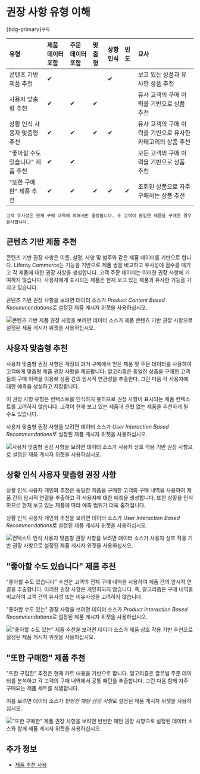 # 권장 사항 유형 이해

{bdg-primary}`구독`

| 유형                  | 제품 데이터 포함 | 주문 데이터 포함 | 맞춤형      | 상황 인식    | 빈도       | 묘사                                 |
|:------------------- |:--------- |:--------- |:-------- |:-------- |:-------- |:---------------------------------- |
| 콘텐츠 기반 제품 추천        | &#10004;  |           |          | &#10004; |          | 보고 있는 상품과 유사한 상품 추천                |
| 사용자 맞춤형 추천          | &#10004;  | &#10004;  | &#10004; |          |          | 유사 고객의 구매 이력을 기반으로 상품 추천           |
| 상황 인식 사용자 맞춤형 추천    | &#10004;  | &#10004;  | &#10004; | &#10004; |          | 유사 고객의 구매 이력을 기반으로 유사한 카테고리의 상품 추천 |
| "좋아할 수도 있습니다" 제품 추천 | &#10004;  | &#10004;  |          |          |          | 모든 고객의 구매 이력을 기반으로 상품 추천           |
| "또한 구매한" 제품 추천      | &#10004;  | &#10004;  | &#10004; | &#10004; | &#10004; | 조회된 상품으로 자주 구매하는 상품 추천             |

```{important}
고객 유사성은 현재 구매 내역에 의해서만 결정됩니다. 두 고객이 동일한 제품을 구매한 경우 유사합니다.
```

## 콘텐츠 기반 제품 추천

콘텐츠 기반 권장 사항은 이름, 설명, 사양 및 범주와 같은 제품 데이터를 기반으로 합니다. Liferay Commerce는 기능을 기반으로 제품 쌍을 비교하고 유사성에 점수를 매기고 각 제품에 대한 권장 사항을 생성합니다. 고객 주문 데이터는 이러한 권장 사항에 기여하지 않습니다. 사용자에게 표시되는 제품은 현재 보고 있는 제품과 유사한 기능을 가지고 있습니다.

콘텐츠 기반 권장 사항을 보려면 데이터 소스가 *Product Content Based Recommendations*로 설정된 제품 게시자 위젯을 사용하십시오.

![콘텐츠 기반 제품 권장 사항을 보려면 데이터 소스가 제품 콘텐츠 기반 권장 사항으로 설정된 제품 게시자 위젯을 사용하십시오.](./understanding-recommendation-types/images/01.png)

## 사용자 맞춤형 추천

사용자 맞춤형 권장 사항은 계정의 과거 구매에서 얻은 제품 및 주문 데이터를 사용하여 고객에게 맞춤형 제품 권장 사항을 제공합니다. 알고리즘은 동일한 상품을 구매한 고객들의 구매 이력을 이용해 상품 간의 암시적 연관성을 추출한다. 그런 다음 각 사용자에 대한 예측을 생성하고 저장합니다.

이 권장 사항 유형은 컨텍스트를 인식하지 못하므로 권장 사항이 표시되는 제품 컨텍스트를 고려하지 않습니다. 고객이 현재 보고 있는 제품과 관련 없는 제품을 추천하게 될 수도 있습니다.

사용자 맞춤형 권장 사항을 보려면 데이터 소스가 *User Interaction Based Recommendations*로 설정된 제품 게시자 위젯을 사용하십시오.

![사용자 맞춤형 권장 사항을 보려면 데이터 소스가 사용자 상호 작용 기반 권장 사항으로 설정된 제품 게시자 위젯을 사용하십시오.](./understanding-recommendation-types/images/02.png)

## 상황 인식 사용자 맞춤형 권장 사항

상황 인식 사용자 개인화 추천은 동일한 제품을 구매한 고객의 구매 내역을 사용하여 제품 간의 암시적 연결을 추출하고 각 사용자에 대한 예측을 생성합니다. 또한 상황을 인식하므로 현재 보고 있는 제품에 따라 예측 범위가 더욱 좁혀집니다.

상황 인식 사용자 개인화 추천을 보려면 데이터 소스가 *User Interaction Based Recommendations*로 설정된 제품 게시자 위젯을 사용하십시오.

![컨텍스트 인식 사용자 맞춤형 권장 사항을 보려면 데이터 소스가 사용자 상호 작용 기반 권장 사항으로 설정된 제품 게시자 위젯을 사용하십시오.](./understanding-recommendation-types/images/02.png)

## "좋아할 수도 있습니다" 제품 추천

"좋아할 수도 있습니다" 추천은 고객의 전체 구매 내역을 사용하여 제품 간의 암시적 연결을 추출합니다. 이러한 권장 사항은 개인화되지 않습니다. 즉, 알고리즘은 구매 내역을 비교하여 고객 간의 유사성 또는 비유사성을 고려하지 않습니다.

"좋아할 수도 있는" 권장 사항을 보려면 데이터 소스가 *Product Interaction Based Recommendations*로 설정된 제품 게시자 위젯을 사용하십시오.

!["좋아할 수도 있는" 제품 추천을 보려면 데이터 소스가 제품 상호 작용 기반 추천으로 설정된 제품 게시자 위젯을 사용하십시오.](./understanding-recommendation-types/images/03.png)

## "또한 구매한" 제품 추천

"또한 구입한" 추천은 현재 카트 내용을 기반으로 합니다. 알고리즘은 글로벌 주문 데이터를 분석하고 각 고객의 구매 내역에서 공통 패턴을 추출합니다. 그런 다음 함께 자주 구매되는 제품 세트를 식별합니다.

이를 보려면 데이터 소스가 *빈번한 패턴 권장 사항*로 설정된 제품 게시자 위젯을 사용하십시오.

!["또한 구매한" 제품 권장 사항을 보려면 빈번한 패턴 권장 사항으로 설정된 데이터 소스와 함께 제품 게시자 위젯을 사용하십시오.](./understanding-recommendation-types/images/04.png)

## 추가 정보

* [제품 추천 사용](./using-product-recommendations.md)
